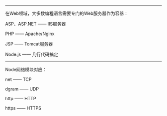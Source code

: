 ___

在Web领域，大多数编程语言需要专门的Web服务器作为容器：

ASP、ASP.NET —— IIS服务器

PHP —— Apache/Nginx

JSP —— Tomcat服务器

Node.js —— 几行代码搞定

___

Node网络模块对应：

net —— TCP

dgram —— UDP

http —— HTTP

https —— HTTPS

